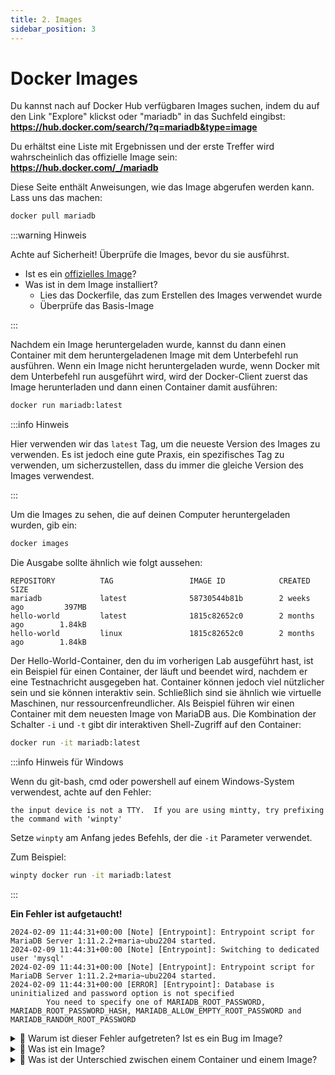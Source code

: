```yaml
---
title: 2. Images
sidebar_position: 3
---
```


# Docker Images

Du kannst nach auf Docker Hub verfügbaren Images suchen, indem du auf den Link "Explore" klickst oder "mariadb" in das Suchfeld eingibst: 
**https://hub.docker.com/search/?q=mariadb&type=image** <br />

Du erhältst eine Liste mit Ergebnissen und der erste Treffer wird wahrscheinlich das offizielle Image sein: **https://hub.docker.com/_/mariadb** <br />

Diese Seite enthält Anweisungen, wie das Image abgerufen werden kann. Lass uns das machen:

```bash
docker pull mariadb
```

:::warning Hinweis

Achte auf Sicherheit! Überprüfe die Images, bevor du sie ausführst.

- Ist es ein [offizielles Image](https://docs.docker.com/docker-hub/official_images/)?
- Was ist in dem Image installiert?
  - Lies das Dockerfile, das zum Erstellen des Images verwendet wurde
  - Überprüfe das Basis-Image

:::


Nachdem ein Image heruntergeladen wurde, kannst du dann einen Container mit dem heruntergeladenen Image mit dem Unterbefehl ﻿run ausführen. Wenn ein Image nicht heruntergeladen wurde, wenn Docker mit dem Unterbefehl ﻿run ausgeführt wird, wird der Docker-Client zuerst das Image herunterladen und dann einen Container damit ausführen:

```bash
docker run mariadb:latest
```

:::info Hinweis

Hier verwenden wir das `latest` Tag, um die neueste Version des Images zu verwenden. Es ist jedoch eine gute Praxis, ein spezifisches Tag zu verwenden, um sicherzustellen, dass du immer die gleiche Version des Images verwendest.

:::

Um die Images zu sehen, die auf deinen Computer heruntergeladen wurden, gib ein:

```bash
docker images
```

Die Ausgabe sollte ähnlich wie folgt aussehen:

```
REPOSITORY          TAG                 IMAGE ID            CREATED             SIZE
mariadb             latest              58730544b81b        2 weeks ago         397MB
hello-world         latest              1815c82652c0        2 months ago        1.84kB
hello-world         linux               1815c82652c0        2 months ago        1.84kB
```

Der Hello-World-Container, den du im vorherigen Lab ausgeführt hast, ist ein Beispiel für einen Container, der läuft und beendet wird, nachdem er eine Testnachricht ausgegeben hat. Container können jedoch viel nützlicher sein und sie können interaktiv sein. Schließlich sind sie ähnlich wie virtuelle Maschinen, nur ressourcenfreundlicher.
Als Beispiel führen wir einen Container mit dem neuesten Image von MariaDB aus. Die Kombination der Schalter `-i` und `-t` gibt dir interaktiven Shell-Zugriff auf den Container:

```bash
docker run -it mariadb:latest
```

:::info Hinweis für Windows

Wenn du git-bash, cmd oder powershell auf einem Windows-System verwendest, achte auf den Fehler:

```
the input device is not a TTY.  If you are using mintty, try prefixing the command with 'winpty'
```

Setze `winpty` am Anfang jedes Befehls, der die `-it` Parameter verwendet. 

Zum Beispiel:

```bash
winpty docker run -it mariadb:latest
```

:::

**Ein Fehler ist aufgetaucht!**

```
2024-02-09 11:44:31+00:00 [Note] [Entrypoint]: Entrypoint script for MariaDB Server 1:11.2.2+maria~ubu2204 started.
2024-02-09 11:44:31+00:00 [Note] [Entrypoint]: Switching to dedicated user 'mysql'
2024-02-09 11:44:31+00:00 [Note] [Entrypoint]: Entrypoint script for MariaDB Server 1:11.2.2+maria~ubu2204 started.
2024-02-09 11:44:31+00:00 [ERROR] [Entrypoint]: Database is uninitialized and password option is not specified
        You need to specify one of MARIADB_ROOT_PASSWORD, MARIADB_ROOT_PASSWORD_HASH, MARIADB_ALLOW_EMPTY_ROOT_PASSWORD and MARIADB_RANDOM_ROOT_PASSWORD
```

<details>
<summary>
  🤔 Warum ist dieser Fehler aufgetreten? Ist es ein Bug im Image?
</summary>
<p>

Alles ist in Ordnung, um dieses Image auszuführen, ist eine gewisse Konfiguration erforderlich. Lies den folgenden Auszug sorgfältig durch.

```
error: database is uninitialized and password option is not specified
        You need to specify one of MARIADB_ROOT_PASSWORD, MARIADB_ALLOW_EMPTY_ROOT_PASSWORD and MARIADB_RANDOM_ROOT_PASSWORD
```

</p>
</details>

<details>
<summary>
  🤔 Was ist ein Image?
</summary>
<p>

Denke an ein Image wie an einen **Bauplan**, der verwendet wird, um Container zu erstellen.
- Ein Image ist eine Sammlung von Dateien + einigen Metadaten (oder in technischen Begriffen: diese Dateien bilden das Root-Dateisystem eines Containers)
- Images bestehen aus Schichten, die konzeptionell übereinander gestapelt sind
- Jede Schicht kann Dateien hinzufügen, verändern oder entfernen
- Images können Schichten teilen, um die Nutzung von Festplattenspeicher, Übertragungszeiten und Speichernutzung zu optimieren
- Du baust diese Images mit Hilfe von **Dockerfiles** (in späteren Labs)
- Images sind unveränderlich, du kannst sie nach der Erstellung nicht ändern

</p>
</details>

<details>
<summary>
  🤔 Was ist der Unterschied zwischen einem Container und einem Image?
</summary>
<p>

Wenn du ein Image ausführst, wird es zu einem Container.
- Ein Image ist ein schreibgeschütztes Dateisystem
- Ein Container ist ein eingekapselter Satz von Prozessen, der in einer schreibbaren Kopie dieses Dateisystems läuft
- `docker run` startet einen Container aus einem gegebenen Image

</p>
</details>